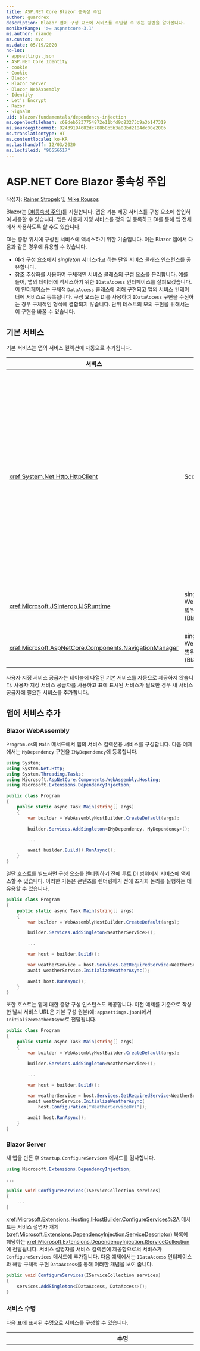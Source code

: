 ```yaml
---
title: ASP.NET Core Blazor 종속성 주입
author: guardrex
description: Blazor 앱이 구성 요소에 서비스를 주입할 수 있는 방법을 알아봅니다.
monikerRange: '>= aspnetcore-3.1'
ms.author: riande
ms.custom: mvc
ms.date: 05/19/2020
no-loc:
- appsettings.json
- ASP.NET Core Identity
- cookie
- Cookie
- Blazor
- Blazor Server
- Blazor WebAssembly
- Identity
- Let's Encrypt
- Razor
- SignalR
uid: blazor/fundamentals/dependency-injection
ms.openlocfilehash: c68deb5237754872e11bfd9c83275b9a3b147319
ms.sourcegitcommit: 92439194682dc788b8b5b3a08bd2184dc00e200b
ms.translationtype: HT
ms.contentlocale: ko-KR
ms.lasthandoff: 12/03/2020
ms.locfileid: "96556517"
---
```

# <a name="aspnet-core-no-locblazor-dependency-injection"></a>ASP.NET Core Blazor 종속성 주입

작성자: [Rainer Stropek](https://www.timecockpit.com) 및 [Mike Rousos](https://github.com/mjrousos)

Blazor는 [DI(종속성 주입)](xref:fundamentals/dependency-injection)를 지원합니다. 앱은 기본 제공 서비스를 구성 요소에 삽입하여 사용할 수 있습니다. 앱은 사용자 지정 서비스를 정의 및 등록하고 DI를 통해 앱 전체에서 사용하도록 할 수도 있습니다.

DI는 중앙 위치에 구성된 서비스에 액세스하기 위한 기술입니다. 이는 Blazor 앱에서 다음과 같은 경우에 유용할 수 있습니다.

* 여러 구성 요소에서 *singleton* 서비스라고 하는 단일 서비스 클래스 인스턴스를 공유합니다.
* 참조 추상화를 사용하여 구체적인 서비스 클래스의 구성 요소를 분리합니다. 예를 들어, 앱의 데이터에 액세스하기 위한 `IDataAccess` 인터페이스를 살펴보겠습니다. 이 인터페이스는 구체적 `DataAccess` 클래스에 의해 구현되고 앱의 서비스 컨테이너에 서비스로 등록됩니다. 구성 요소는 DI를 사용하여 `IDataAccess` 구현을 수신하는 경우 구체적인 형식에 결합되지 않습니다. 단위 테스트의 모의 구현을 위해서는 이 구현을 바꿀 수 있습니다.

## <a name="default-services"></a>기본 서비스

기본 서비스는 앱의 서비스 컬렉션에 자동으로 추가됩니다.

| 서비스 | 수명 | 설명 |
| ------- | -------- | ----------- |
| <xref:System.Net.Http.HttpClient> | Scoped | URI로 식별되는 리소스에서 HTTP 요청을 보내고 HTTP 응답을 받기 위한 메서드를 제공합니다.<br><br>Blazor WebAssembly 앱의 <xref:System.Net.Http.HttpClient> 인스턴스는 브라우저를 사용하여 백그라운드에서 HTTP 트래픽을 처리합니다.<br><br>Blazor Server 앱에는 기본적으로 서비스로 구성된 <xref:System.Net.Http.HttpClient>는 포함되지 않습니다. Blazor Server 앱에 <xref:System.Net.Http.HttpClient>를 제공합니다.<br><br>자세한 내용은 <xref:blazor/call-web-api>를 참조하세요.<br><br><xref:System.Net.Http.HttpClient>가 싱글톤이 아닌 범위가 지정된 서비스로 등록됩니다. 자세한 내용은 [서비스 수명](#service-lifetime) 섹션을 참조하세요. |
| <xref:Microsoft.JSInterop.IJSRuntime> | singleton(Blazor WebAssembly)<br>범위 지정됨(Blazor Server) | JavaScript 호출이 디스패치되는 JavaScript 런타임의 인스턴스를 나타냅니다. 자세한 내용은 <xref:blazor/call-javascript-from-dotnet>를 참조하세요. |
| <xref:Microsoft.AspNetCore.Components.NavigationManager> | singleton(Blazor WebAssembly)<br>범위 지정됨(Blazor Server) | URI 및 탐색 상태를 사용하기 위한 도우미를 포함합니다. 자세한 내용은 [URI 및 탐색 상태 도우미](xref:blazor/fundamentals/routing#uri-and-navigation-state-helpers)를 참조하세요. |

사용자 지정 서비스 공급자는 테이블에 나열된 기본 서비스를 자동으로 제공하지 않습니다. 사용자 지정 서비스 공급자를 사용하고 표에 표시된 서비스가 필요한 경우 새 서비스 공급자에 필요한 서비스를 추가합니다.

## <a name="add-services-to-an-app"></a>앱에 서비스 추가

### Blazor WebAssembly

`Program.cs`의 `Main` 메서드에서 앱의 서비스 컬렉션용 서비스를 구성합니다. 다음 예제에서는 `MyDependency` 구현을 `IMyDependency`에 등록합니다.

```csharp
using System;
using System.Net.Http;
using System.Threading.Tasks;
using Microsoft.AspNetCore.Components.WebAssembly.Hosting;
using Microsoft.Extensions.DependencyInjection;

public class Program
{
    public static async Task Main(string[] args)
    {
        var builder = WebAssemblyHostBuilder.CreateDefault(args);

        builder.Services.AddSingleton<IMyDependency, MyDependency>();

        ...

        await builder.Build().RunAsync();
    }
}
```

일단 호스트를 빌드하면 구성 요소를 렌더링하기 전에 루트 DI 범위에서 서비스에 액세스할 수 있습니다. 이러한 기능은 콘텐츠를 렌더링하기 전에 초기화 논리를 실행하는 데 유용할 수 있습니다.

```csharp
public class Program
{
    public static async Task Main(string[] args)
    {
        var builder = WebAssemblyHostBuilder.CreateDefault(args);

        builder.Services.AddSingleton<WeatherService>();

        ...

        var host = builder.Build();

        var weatherService = host.Services.GetRequiredService<WeatherService>();
        await weatherService.InitializeWeatherAsync();

        await host.RunAsync();
    }
}
```

또한 호스트는 앱에 대한 중앙 구성 인스턴스도 제공합니다. 이전 예제를 기준으로 작성한 날씨 서비스 URL은 기본 구성 원본(예: `appsettings.json`)에서 `InitializeWeatherAsync`로 전달됩니다.

```csharp
public class Program
{
    public static async Task Main(string[] args)
    {
        var builder = WebAssemblyHostBuilder.CreateDefault(args);

        builder.Services.AddSingleton<WeatherService>();

        ...

        var host = builder.Build();

        var weatherService = host.Services.GetRequiredService<WeatherService>();
        await weatherService.InitializeWeatherAsync(
            host.Configuration["WeatherServiceUrl"]);

        await host.RunAsync();
    }
}
```

### Blazor Server

새 앱을 만든 후 `Startup.ConfigureServices` 메서드를 검사합니다.

```csharp
using Microsoft.Extensions.DependencyInjection;

...

public void ConfigureServices(IServiceCollection services)
{
    ...
}
```

<xref:Microsoft.Extensions.Hosting.IHostBuilder.ConfigureServices%2A> 메서드는 서비스 설명자 개체(<xref:Microsoft.Extensions.DependencyInjection.ServiceDescriptor>) 목록에 해당하는 <xref:Microsoft.Extensions.DependencyInjection.IServiceCollection>에 전달됩니다. 서비스 설명자를 서비스 컬렉션에 제공함으로써 서비스가 `ConfigureServices` 메서드에 추가됩니다. 다음 예제에서는 `IDataAccess` 인터페이스와 해당 구체적 구현 `DataAccess`를 통해 이러한 개념을 보여 줍니다.

```csharp
public void ConfigureServices(IServiceCollection services)
{
    services.AddSingleton<IDataAccess, DataAccess>();
}
```

### <a name="service-lifetime"></a>서비스 수명

다음 표에 표시된 수명으로 서비스를 구성할 수 있습니다.

| 수명 | 설명 |
| -------- | ----------- |
| <xref:Microsoft.Extensions.DependencyInjection.ServiceDescriptor.Scoped%2A> | <p>Blazor WebAssembly 앱에는 현재, DI 범위에 대한 개념이 없습니다. `Scoped` 등록 서비스는 `Singleton` 서비스처럼 동작합니다.</p><p>Blazor Server 호스팅 모델은 HTTP 요청에서 `Scoped` 수명을 지원하지만 클라이언트에서 로드되는 구성 요소 간의 SignalR 연결/회로 메시지에서는 지원하지 않습니다. Razor Pages 또는 앱의 MVC 부분은 범위가 지정된 서비스를 정상적으로 처리하고, 페이지 또는 뷰 사이를 이동하거나 페이지 또는 뷰에서 구성 요소로 이동할 때 각 HTTP 요청에서 서비스를 다시 만듭니다. 클라이언트의 구성 요소 사이를 이동할 때는 범위가 지정된 서비스가 다시 구성되지 않습니다. 이 경우 서버와의 통신은 HTTP 요청을 통하지 않고 사용자 회로의 SignalR 연결을 통해 이루어집니다. 클라이언트에서 다음과 같은 구성 요소 시나리오에서는 사용자를 위해 새 회로가 만들어지므로 범위가 지정된 서비스가 다시 구성됩니다.</p><ul><li>사용자가 브라우저의 창을 닫습니다. 사용자가 새 창을 열고 앱으로 다시 이동합니다.</li><li>사용자가 브라우저 창에서 앱의 마지막 탭을 닫습니다. 사용자가 새 탭을 열고 앱으로 다시 이동합니다.</li><li>사용자가 브라우저의 다시 로드/새로 고침 단추를 선택합니다.</li></ul><p>Blazor Server 앱의 범위가 지정된 서비스에서 사용자 상태를 보존하는 방법에 대한 자세한 내용은 <xref:blazor/hosting-models?pivots=server>를 참조하세요.</p> |
| <xref:Microsoft.Extensions.DependencyInjection.ServiceDescriptor.Singleton%2A> | DI는 서비스의 *단일 인스턴스* 를 만듭니다. `Singleton` 서비스가 필요한 모든 구성 요소는 동일한 서비스의 인스턴스를 수신합니다. |
| <xref:Microsoft.Extensions.DependencyInjection.ServiceDescriptor.Transient%2A> | 구성 요소는 서비스 컨테이너에서 `Transient` 서비스의 인스턴스를 가져올 때마다 서비스의 *새 인스턴스* 을 받습니다. |

DI 시스템은 ASP.NET Core에서 DI 시스템을 기준으로 합니다. 자세한 내용은 <xref:fundamentals/dependency-injection>를 참조하세요.

## <a name="request-a-service-in-a-component"></a>구성 요소에서 서비스 요청

서비스 컬렉션에 서비스를 추가한 후에는 [\@inject](xref:mvc/views/razor#inject) Razor 지시문을 사용하여 서비스를 구성 요소에 주입합니다. [`@inject`](xref:mvc/views/razor#inject)에는 다음 두 개의 매개 변수가 사용됩니다.

* 유형: 주입할 서비스의 유형입니다.
* 속성: 주입된 앱 서비스를 받는 속성의 이름입니다. 이 속성은 수동으로 만들 필요가 없습니다. 컴파일러에서 속성을 만들기 때문입니다.

자세한 내용은 <xref:mvc/views/dependency-injection>를 참조하세요.

여러 [`@inject`](xref:mvc/views/razor#inject) 문을 사용하여 여러 서비스를 주입합니다.

다음 예제에서는 [`@inject`](xref:mvc/views/razor#inject)를 사용하는 방법을 보여 줍니다. `Services.IDataAccess`를 구현하는 서비스는 구성 요소의 속성 `DataRepository`에 주입됩니다. 코드가 `IDataAccess` 추상화만 사용하는 방식에 유의하세요.

[!code-razor[](dependency-injection/samples_snapshot/3.x/CustomerList.razor?highlight=2-3,20)]

내부적으로 생성된 속성(`DataRepository`)은 [`[Inject]`](xref:Microsoft.AspNetCore.Components.InjectAttribute) 특성을 사용합니다. 일반적으로 이 특성은 직접 사용되지 않습니다. 구성 요소에 기본 클래스가 필요하고 주입된 속성이 기본 클래스에도 필요하면 [`[Inject]`](xref:Microsoft.AspNetCore.Components.InjectAttribute) 특성을 수동으로 추가합니다.

```csharp
using Microsoft.AspNetCore.Components;

public class ComponentBase : IComponent
{
    [Inject]
    protected IDataAccess DataRepository { get; set; }

    ...
}
```

기본 클래스에서 파생된 구성 요소에서는 [`@inject`](xref:mvc/views/razor#inject) 지시문이 필요하지 않습니다. 기본 클래스의 <xref:Microsoft.AspNetCore.Components.InjectAttribute>만 있으면 충분합니다.

```razor
@page "/demo"
@inherits ComponentBase

<h1>Demo Component</h1>
```

## <a name="use-di-in-services"></a>서비스에서 DI 사용

복잡한 서비스에는 추가 서비스가 필요할 수 있습니다. 이전 예제에서는 `DataAccess`에 <xref:System.Net.Http.HttpClient> 기본 서비스가 필요할 수 있습니다. 서비스에서는 [`@inject`](xref:mvc/views/razor#inject)(또는 [`[Inject]`](xref:Microsoft.AspNetCore.Components.InjectAttribute) 특성)를 사용할 수 없습니다. 대신 *생성자 주입* 을 사용해야 합니다. 서비스의 생성자에 매개 변수를 추가하여 필요한 서비스를 추가합니다. DI는 서비스를 만들 때 생성자에 필요한 서비스를 인식하고 적절히 제공합니다. 다음 예제에서 생성자는 DI를 통해 <xref:System.Net.Http.HttpClient>를 받습니다. <xref:System.Net.Http.HttpClient>는 기본 서비스입니다.

```csharp
public class DataAccess : IDataAccess
{
    public DataAccess(HttpClient http)
    {
        ...
    }
}
```

생성자 주입의 필수 조건:

* 모든 인수를 DI에서 처리할 수 있는 생성자가 하나 있어야 합니다. DI에서 다루지 않는 추가 매개 변수는 기본값이 지정되면 허용됩니다.
* 적용 가능한 생성자는 `public`이어야 합니다.
* 적용 가능한 생성자가 하나 있어야 합니다. 모호한 경우 시 DI는 예외를 throw합니다.

## <a name="utility-base-component-classes-to-manage-a-di-scope"></a>DI 범위를 관리 하는 유틸리티 기본 구성 요소 클래스

ASP.NET Core 앱에서 범위가 지정된 서비스는 일반적으로 현재 요청으로 범위가 지정됩니다. 요청이 완료된 후에는 모든 범위 지정 또는 임시 서비스가 DI 시스템에서 삭제됩니다. Blazor Server 앱에서 요청 범위는 클라이언트 연결 기간에 지속되므로 임시 및 범위가 지정된 서비스가 예상보다 훨씬 오래 지속될 수 있습니다. Blazor WebAssembly 앱에서, 범위가 지정된 수명으로 등록된 서비스는 singleton으로 처리되므로 일반적인 ASP.NET Core 앱의 범위가 지정된 서비스보다 오래 지속됩니다.

> [!NOTE]
> 앱에서 삭제 가능한 임시 서비스를 검색하려면 [임시 삭제 가능 항목 검색](#detect-transient-disposables) 섹션을 참조하세요.

Blazor 앱에서 서비스 수명을 제한하는 방법은 <xref:Microsoft.AspNetCore.Components.OwningComponentBase> 형식을 사용하는 것입니다. <xref:Microsoft.AspNetCore.Components.OwningComponentBase>는 구성 요소의 수명에 해당하는 DI 범위를 만드는 <xref:Microsoft.AspNetCore.Components.ComponentBase>에서 파생된 추상 형식입니다. 이 범위를 사용하는 경우 수명 범위를 지정한 DI 서비스를 사용하고 해당 구성 요소만큼 지속되도록 할 수 있습니다. 구성 요소가 제거되면 구성 요소 범위 지정 서비스 공급자의 서비스도 삭제됩니다. 이 기능은 다음과 같은 서비스에 유용할 수 있습니다.

* 일시적 수명은 부적절하므로 구성 요소 내에서 다시 사용해야 합니다.
* 싱글톤 수명은 부적절하므로 구성 요소에서 공유할 수 없습니다.

두 가지 버전의 <xref:Microsoft.AspNetCore.Components.OwningComponentBase> 형식을 사용할 수 있습니다.

* <xref:Microsoft.AspNetCore.Components.OwningComponentBase>는 <xref:System.IServiceProvider> 형식의 보호된 <xref:Microsoft.AspNetCore.Components.OwningComponentBase.ScopedServices> 속성을 사용하여 <xref:Microsoft.AspNetCore.Components.ComponentBase> 형식의 삭제 가능한 추상 자식입니다. 이 공급자는 구성 요소의 수명으로 범위가 지정된 서비스를 확인하는 데 사용할 수 있습니다.

  [`@inject`](xref:mvc/views/razor#inject) 또는 [`[Inject]`](xref:Microsoft.AspNetCore.Components.InjectAttribute) 특성을 사용하여 구성 요소에 주입된 DI 서비스는 구성 요소의 범위에서 만들어지지 않습니다. 구성 요소의 범위를 사용하려면 <xref:Microsoft.Extensions.DependencyInjection.ServiceProviderServiceExtensions.GetRequiredService%2A> 또는 <xref:System.IServiceProvider.GetService%2A>를 사용하여 서비스를 확인해야 합니다. <xref:Microsoft.AspNetCore.Components.OwningComponentBase.ScopedServices> 공급자를 사용하여 확인된 모든 서비스에는 동일한 범위에서 종속성이 제공됩니다.

  ```razor
  @page "/preferences"
  @using Microsoft.Extensions.DependencyInjection
  @inherits OwningComponentBase

  <h1>User (@UserService.Name)</h1>

  <ul>
      @foreach (var setting in SettingService.GetSettings())
      {
          <li>@setting.SettingName: @setting.SettingValue</li>
      }
  </ul>

  @code {
      private IUserService UserService { get; set; }
      private ISettingService SettingService { get; set; }

      protected override void OnInitialized()
      {
          UserService = ScopedServices.GetRequiredService<IUserService>();
          SettingService = ScopedServices.GetRequiredService<ISettingService>();
      }
  }
  ```

* <xref:Microsoft.AspNetCore.Components.OwningComponentBase%601>는 <xref:Microsoft.AspNetCore.Components.OwningComponentBase>에서 파생되고 범위가 지정된 DI 공급자에서 `T`의 인스턴스를 반환하는 <xref:Microsoft.AspNetCore.Components.OwningComponentBase%601.Service%2A> 속성을 추가합니다. 이 형식은 구성 요소의 범위를 사용하여 DI 컨테이너에서 앱에 필요한 기본 서비스가 하나 있는 경우 <xref:System.IServiceProvider> 인스턴스를 사용하지 않고 범위 지정 서비스에 액세스할 수 있는 편리한 방법입니다. <xref:Microsoft.AspNetCore.Components.OwningComponentBase.ScopedServices> 속성을 사용할 수 있으므로 필요한 경우 앱에서 다른 형식의 서비스를 가져올 수 있습니다.

  ```razor
  @page "/users"
  @attribute [Authorize]
  @inherits OwningComponentBase<AppDbContext>

  <h1>Users (@Service.Users.Count())</h1>

  <ul>
      @foreach (var user in Service.Users)
      {
          <li>@user.UserName</li>
      }
  </ul>
  ```

## <a name="use-of-an-entity-framework-core-ef-core-dbcontext-from-di"></a>DI에서 EF Core(Entity Framework Core) DbContext 사용

자세한 내용은 <xref:blazor/blazor-server-ef-core>를 참조하세요.

## <a name="detect-transient-disposables"></a>임시 삭제 가능 항목 검색

다음 예제에서는 <xref:Microsoft.AspNetCore.Components.OwningComponentBase>를 사용해야 하는 앱에서 삭제 가능한 임시 서비스를 검색하는 방법을 보여 줍니다. 자세한 내용은 [DI 범위를 관리하는 유틸리티 기본 구성 요소 클래스](#utility-base-component-classes-to-manage-a-di-scope) 섹션을 참조하세요.

### Blazor WebAssembly

`DetectIncorrectUsagesOfTransientDisposables.cs`:

[!code-csharp[](dependency-injection/samples_snapshot/3.x/transient-disposables/DetectIncorrectUsagesOfTransientDisposables-wasm.cs)]

다음 예제에서 `TransientDisposable`이 검색되었습니다(`Program.cs`).

::: moniker range=">= aspnetcore-5.0"

[!code-csharp[](dependency-injection/samples_snapshot/5.x/transient-disposables/wasm-program.cs?highlight=6,9,17,22-25)]

::: moniker-end

::: moniker range="< aspnetcore-5.0"

[!code-csharp[](dependency-injection/samples_snapshot/3.x/transient-disposables/wasm-program.cs?highlight=6,9,17,22-25)]

::: moniker-end

### Blazor Server

`DetectIncorrectUsagesOfTransientDisposables.cs`:

[!code-csharp[](dependency-injection/samples_snapshot/3.x/transient-disposables/DetectIncorrectUsagesOfTransientDisposables-server.cs)]

`Program`:

[!code-csharp[](dependency-injection/samples_snapshot/3.x/transient-disposables/server-program.cs?highlight=3)]

다음 예제에서 `TransientDependency`가 검색되었습니다(`Startup.cs`).

[!code-csharp[](dependency-injection/samples_snapshot/3.x/transient-disposables/server-startup.cs?highlight=6-8,11-32)]

## <a name="additional-resources"></a>추가 자료

* <xref:fundamentals/dependency-injection>
* [임시 및 공유 인스턴스에 대한 `IDisposable` 지침](xref:fundamentals/dependency-injection#idisposable-guidance-for-transient-and-shared-instances)
* <xref:mvc/views/dependency-injection>
